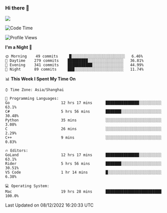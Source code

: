 ### Hi there 👋

<!--
**JJAYCHEN1e/jjaychen1e** is a ✨ _special_ ✨ repository because its `README.md` (this file) appears on your GitHub profile.

Here are some ideas to get you started:

- 🔭 I’m currently working on ...
- 🌱 I’m currently learning ...
- 👯 I’m looking to collaborate on ...
- 🤔 I’m looking for help with ...
- 💬 Ask me about ...
- 📫 How to reach me: ...
- 😄 Pronouns: ...
- ⚡ Fun fact: ...
-->

[![](https://github-readme-stats.vercel.app/api?username=jjaychen1e&show_icons=true)](https://github.com/jjaychen1e/github-readme-stats?count_private=true)

<!--START_SECTION:waka-->
![Code Time](http://img.shields.io/badge/Code%20Time-499%20hrs-blue)

![Profile Views](http://img.shields.io/badge/Profile%20Views-1-blue)

**I'm a Night 🦉** 

```text
🌞 Morning    49 commits     █░░░░░░░░░░░░░░░░░░░░░░░░   6.46% 
🌆 Daytime    279 commits    █████████░░░░░░░░░░░░░░░░   36.81% 
🌃 Evening    341 commits    ███████████░░░░░░░░░░░░░░   44.99% 
🌙 Night      89 commits     ███░░░░░░░░░░░░░░░░░░░░░░   11.74%

```


📊 **This Week I Spent My Time On** 

```text
⌚︎ Time Zone: Asia/Shanghai

💬 Programming Languages: 
Go                       12 hrs 17 mins      ███████████████░░░░░░░░░░   63.1% 
C#                       5 hrs 56 mins       ███████░░░░░░░░░░░░░░░░░░   30.48% 
Python                   35 mins             ░░░░░░░░░░░░░░░░░░░░░░░░░   3.08% 
C                        26 mins             ░░░░░░░░░░░░░░░░░░░░░░░░░   2.29% 
C++                      9 mins              ░░░░░░░░░░░░░░░░░░░░░░░░░   0.83%

🔥 Editors: 
GoLand                   12 hrs 17 mins      ███████████████░░░░░░░░░░   63.1% 
Rider                    5 hrs 56 mins       ███████░░░░░░░░░░░░░░░░░░   30.51% 
VS Code                  1 hr 14 mins        █░░░░░░░░░░░░░░░░░░░░░░░░   6.38%

💻 Operating System: 
Mac                      19 hrs 28 mins      █████████████████████████   100.0%

```


 Last Updated on 08/12/2022 16:20:33 UTC
<!--END_SECTION:waka-->
